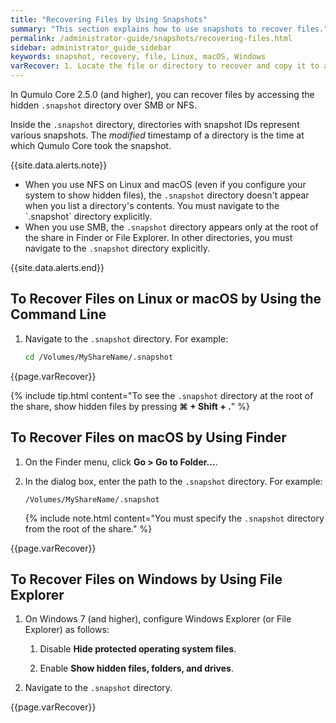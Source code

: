 ```yaml
---
title: "Recovering Files by Using Snapshots"
summary: "This section explains how to use snapshots to recover files."
permalink: /administrator-guide/snapshots/recovering-files.html
sidebar: administrator_guide_sidebar
keywords: snapshot, recovery, file, Linux, macOS, Windows
varRecover: 1. Locate the file or directory to recover and copy it to a new location.
---
```


In Qumulo Core 2.5.0 (and higher), you can recover files by accessing the hidden `.snapshot` directory over SMB or NFS.

Inside the `.snapshot` directory, directories with snapshot IDs represent various snapshots. The _modified_ timestamp of a directory is the time at which Qumulo Core took the snapshot.

{{site.data.alerts.note}}
<ul>
  <li>When you use NFS on Linux and macOS (even if you configure your system to show hidden files), the <code>.snapshot</code> directory doesn't appear when you list a directory's contents. You must navigate to the `.snapshot` directory explicitly.</li>
  <li>When you use SMB, the <code>.snapshot</code> directory appears only at the root of the share in Finder or File Explorer. In other directories, you must navigate to the <code>.snapshot</code> directory explicitly.</li>  
</ul>
{{site.data.alerts.end}}


## To Recover Files on Linux or macOS by Using the Command Line
1. Navigate to the `.snapshot` directory. For example:

   ```bash
   cd /Volumes/MyShareName/.snapshot
   ```
   
{{page.varRecover}}

{% include tip.html content="To see the `.snapshot` directory at the root of the share, show hidden files by pressing **&#8984; + Shift + .**" %}


## To Recover Files on macOS by Using Finder
1. On the Finder menu, click **Go > Go to Folder...**.

1. In the dialog box, enter the path to the `.snapshot` directory. For example:

   ```
   /Volumes/MyShareName/.snapshot
   ```

   {% include note.html content="You must specify the `.snapshot` directory from the root of the share." %}
   
{{page.varRecover}}


## To Recover Files on Windows by Using File Explorer
1. On Windows 7 (and higher), configure Windows Explorer (or File Explorer) as follows:

   1. Disable **Hide protected operating system files**.
   
   1. Enable **Show hidden files, folders, and drives**.

1. Navigate to the `.snapshot` directory.

{{page.varRecover}}
